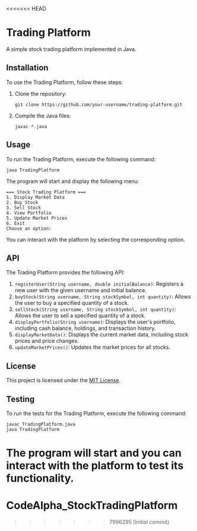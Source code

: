 <<<<<<< HEAD
# Trading Platform

A simple stock trading platform implemented in Java.

## Installation

To use the Trading Platform, follow these steps:

1. Clone the repository:
   ```
   git clone https://github.com/your-username/trading-platform.git
   ```
2. Compile the Java files:
   ```
   javac *.java
   ```

## Usage

To run the Trading Platform, execute the following command:

```
java TradingPlatform
```

The program will start and display the following menu:

```
=== Stock Trading Platform ===
1. Display Market Data
2. Buy Stock
3. Sell Stock
4. View Portfolio
5. Update Market Prices
6. Exit
Choose an option:
```

You can interact with the platform by selecting the corresponding option.

## API

The Trading Platform provides the following API:

1. `registerUser(String username, double initialBalance)`: Registers a new user with the given username and initial balance.
2. `buyStock(String username, String stockSymbol, int quantity)`: Allows the user to buy a specified quantity of a stock.
3. `sellStock(String username, String stockSymbol, int quantity)`: Allows the user to sell a specified quantity of a stock.
4. `displayPortfolio(String username)`: Displays the user's portfolio, including cash balance, holdings, and transaction history.
5. `displayMarketData()`: Displays the current market data, including stock prices and price changes.
6. `updateMarketPrices()`: Updates the market prices for all stocks.

## License

This project is licensed under the [MIT License](LICENSE).

## Testing

To run the tests for the Trading Platform, execute the following command:

```
javac TradingPlatform.java
java TradingPlatform
```

The program will start and you can interact with the platform to test its functionality.
=======
# CodeAlpha_StockTradingPlatform
>>>>>>> 7996295 (Initial commit)
